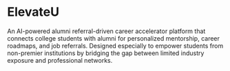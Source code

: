 # ElevateU
An AI-powered alumni referral-driven career accelerator platform that connects college students with alumni for personalized mentorship, career roadmaps, and job referrals. Designed especially to empower students from non-premier institutions by bridging the gap between limited industry exposure and professional networks.
